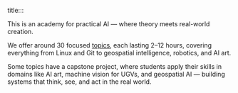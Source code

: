 title:::

This is an academy for practical AI — where theory meets real-world creation.

We offer around 30 focused [topics](../), each lasting 2–12 hours, covering everything from Linux and Git to geospatial intelligence, robotics, and AI art. 

Some topics have a capstone project, where students apply their skills in domains like AI art, machine vision for UGVs, and geospatial AI — building systems that think, see, and act in the real world.